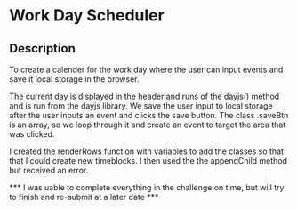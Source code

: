 # Work Day Scheduler

## Description
To create a calender for the work day where the user can input events
and save it local storage in the browser.

The current day is displayed in the header and runs of the dayjs()
method and is run from the dayjs library. We save the user input
to local storage after the user inputs an event and clicks the save button.
The class .saveBtn is an array, so we loop through it and create an event
to target the area that was clicked. 

I created the renderRows function with variables to add the classes so that 
that I could create new timeblocks. I then used the the appendChild method
but received an error.

*** I was uable to complete everything in the challenge on time,
but will try to finish and re-submit at a later date ***



